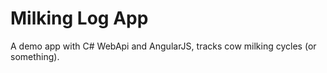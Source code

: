 # Milking Log App

A demo app with C# WebApi and AngularJS, tracks cow milking cycles (or something).
